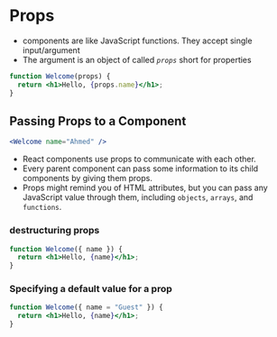 # Props

- components are like JavaScript functions. They accept single input/argument
- The argument is an object of called _`props`_ short for properties

```jsx
function Welcome(props) {
  return <h1>Hello, {props.name}</h1>;
}
```

## Passing Props to a Component

```jsx
<Welcome name="Ahmed" />
```

- React components use props to communicate with each other.
- Every parent component can pass some information to its child components by giving them props.
- Props might remind you of HTML attributes, but you can pass any JavaScript value through them, including `objects`, `arrays`, and `functions`.

### destructuring props

```jsx
function Welcome({ name }) {
  return <h1>Hello, {name}</h1>;
}
```

### Specifying a default value for a prop

```jsx
function Welcome({ name = "Guest" }) {
  return <h1>Hello, {name}</h1>;
}
```
